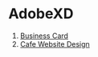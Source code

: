 # AdobeXD
1. [Business Card](https://www.behance.net/gallery/119209427/Business-Card)
2. [Cafe Website Design](https://www.behance.net/gallery/119620205/CafeWebsite)

